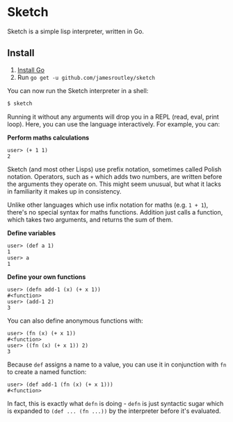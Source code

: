 # Sketch

Sketch is a simple lisp interpreter, written in Go.

## Install

1. [Install Go](https://golang.org/doc/install)
2. Run `go get -u github.com/jamesroutley/sketch`

You can now run the Sketch interpreter in a shell:

```sh
$ sketch
```

Running it without any arguments will drop you in a REPL (read, eval, print
loop). Here, you can use the language interactively. For example, you can:

**Perform maths calculations**

```racket
user> (+ 1 1)
2
```

Sketch (and most other Lisps) use prefix notation, sometimes called Polish
notation. Operators, such as `+` which adds two numbers, are written before the
arguments they operate on. This might seem unusual, but what it lacks in
familiarity it makes up in consistency.

Unlike other languages which use infix notation for maths (e.g. `1 + 1`),
there's no special syntax for maths functions. Addition just calls a function,
which takes two arguments, and returns the sum of them.

**Define variables**

```racket
user> (def a 1)
1
user> a
1
```

**Define your own functions**

```racket
user> (defn add-1 (x) (+ x 1))
#<function>
user> (add-1 2)
3
```

You can also define anonymous functions with:

```racket
user> (fn (x) (+ x 1))
#<function>
user> ((fn (x) (+ x 1)) 2)
3
```

Because `def` assigns a name to a value, you can use it in conjunction with
`fn` to create a named function:

```racket
user> (def add-1 (fn (x) (+ x 1)))
#<function>
```

In fact, this is exactly what `defn` is doing - `defn` is just syntactic sugar
which is expanded to `(def ... (fn ...))` by the interpreter before it's
evaluated.
